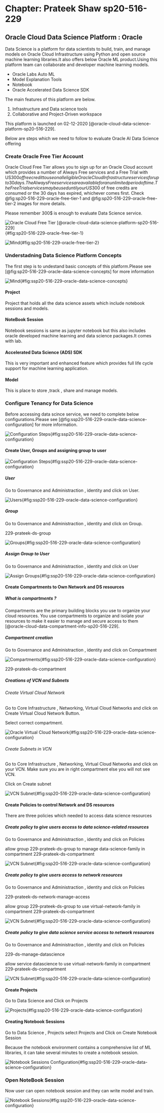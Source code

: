 # Chapter: Prateek Shaw sp20-516-229

## Oracle Cloud Data Science Platform : Oracle

Data Science is a platform for data scientists to build, train, and manage models on Oracle Cloud Infrastructure using Python and open source machine learning libraries.It also offers below Oracle ML product.Using this platform team can collaborate and developer machine learning models.

* Oracle Labs Auto ML
* Model Explanation Tools
* Notebook
* Oracle Accelerated Data Science SDK

The main features of this platform are below.

1. Infrastructure and Data science tools
1. Collaborative and Project-Driven workspace

This platform is launched on 02-12-2020 [@oracle-cloud-data-science-platform-sp20-516-229].

Below are steps which we need to follow to evaluate Oracle AI Data Science offering

### Create Oracle Free Tier Account 

Oracle Cloud Free Tier allows you to sign up for an Oracle Cloud account which provides a number of Always Free services and a Free Trial with US$300 of free credit to use on all eligible Oracle Cloud Infrastructure services for up to 30 days. The Always Free services are available for an unlimited period of time. The Free Trial services may be used until your US$300 of free credits are consumed or the 30 days has expired, whichever comes first. Check @fig:sp20-516-229-oracle-free-tier-1 and @fig:sp20-516-229-oracle-free-tier-2 images for more details.

Please remember 300$ is enough to evaluate Data Science service.

![Oracle Cloud Free Tier [@oracle-cloud-data-science-platform-sp20-516-229]](images/1-oc-ft.png){#fig:sp20-516-229-oracle-free-tier-1}

![Mind](images/2-oc-ft.png){#fig:sp20-516-229-oracle-free-tier-2}

### Understadning Data Science Platform Concepts 

The first step is to undestand basic concepts of this platform.Please see [@fig:sp20-516-229-oracle-data-science-concepts] for more information

![Mind](images/3-oc-ds-concepts.png){#fig:ssp20-516-229-oracle-data-science-concepts}

#### Project

Project that holds all the data science assets which include notebook sessions and models.

#### NoteBook Session

Notebook sessions is same as jupyter notebook but this also includes oracle developed machine learning and data science packages.It comes with lab.

#### Accelerated Data Science (ADS) SDK

This is very important and enhanced feature which provides full life cycle support for machine learning application.

#### Model

This is place to store ,track , share and manage models.

### Configure Tenancy for Data Science

Before accessing data scince service, we need to complete below configurations.Please see [@fig:ssp20-516-229-oracle-data-science-configuration] for more information.

![Configuration Steps](images/4-oc-ds-config.png){#fig:ssp20-516-229-oracle-data-science-configuration}

#### Create User, Groups and assigning group to user

![Configuration Steps](images/5-oc-ds-user-group.png){#fig:ssp20-516-229-oracle-data-science-configuration}


##### User

Go to Governance and Administraction , identity and click on User.

![Users](images/6-ds-user.png){#fig:ssp20-516-229-oracle-data-science-configuration}

##### Group

Go to Governance and Administraction , identity and click on Group.

229-prateek-ds-group

![Groups](images/oc-ds-group.png){#fig:ssp20-516-229-oracle-data-science-configuration}

##### Assign Group to User

Go to Governance and Administraction , identity and click on User

![Assign Groups](images/8-ds-assign-group.png){#fig:ssp20-516-229-oracle-data-science-configuration}

#### Create Compartments to Own Network and DS resources

##### What is compartments ?

Compartments are the primary building blocks you use to organize your cloud resources. You use compartments to organize and isolate your resources to make it easier to manage and secure access to them [@oracle-cloud-data-compartment-info-sp20-516-229].

##### Compartment creation

Go to Governance and Administraction , identity and click on Compartment


![Compartments](images/oc-ds-compartments.png){#fig:ssp20-516-229-oracle-data-science-configuration}


229-prateek-ds-compartment

##### Creations of VCN and Subnets

###### Create Virtual Cloud Network

Go to Core Infrastructure , Networking, Virtual Cloud Networks and click on Create Virtual Cloud Network Button.

Select correct compartment.


![Oracle Virtual Cloud Network](images/oc-ds-vcn.png){#fig:ssp20-516-229-oracle-data-science-configuration}


###### Create Subnets in VCN

Go to Core Infrastructure , Networking, Virtual Cloud Networks and click on your VCN. Make sure you are in right compartment else you will not see VCN.

Click on Create subnet


![VCN Subnet](images/oc-ds-vcn-subnet.png){#fig:ssp20-516-229-oracle-data-science-configuration}


#### Create Policies to control Network and DS resources

There are three policies which needed to access data science resources

##### Create policy to give users access to data science-related resources

Go to Governance and Administraction , identity and click on Policies

allow group 229-prateek-ds-group to manage data-science-family in compartment 229-prateek-ds-compartment

![VCN Subnet](images/oc-ds-policy-manage-access.png){#fig:ssp20-516-229-oracle-data-science-configuration}


##### Create policy to give users access to network resources

Go to Governance and Administraction , identity and click on Policies

229-prateek-ds-network-manage-access

allow group 229-prateek-ds-group to use virtual-network-family in compartment 229-prateek-ds-compartment

![VCN Subnet](images/oc-ds-policy-network-manage.png){#fig:ssp20-516-229-oracle-data-science-configuration}

##### Create policy to give data science service access to network resources


Go to Governance and Administraction , identity and click on Policies

229-ds-manage-datascience

allow service datascience to use virtual-network-family in compartment 229-prateek-ds-compartment

![VCN Subnet](images/oc-ds-policy-datascience-manage.png){#fig:ssp20-516-229-oracle-data-science-configuration}


#### Create Projects

Go to Data Science and Click on Projects

![Projects](images/oc-ds-projects.png){#fig:ssp20-516-229-oracle-data-science-configuration}

#### Creating Notebook Sessions 

Go to Data Science , Projects select Projects and Click on Create Notebook Session

Because the notebook environment contains a comprehensive list of ML libraries, it can take several minutes to create a notebook session.

![Notebook Sessions Configuration](images/oc-ds-projects-notebooks.png){#fig:ssp20-516-229-oracle-data-science-configuration}


### Open NoteBook Session

Now user can open notebook session and they can write model and train.


![Notebook Sessions](images/oc-ds-notebooks.png){#fig:ssp20-516-229-oracle-data-science-configuration}


